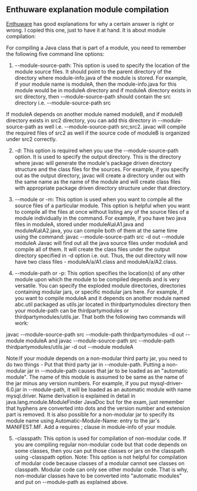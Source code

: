 ## Enthuware explanation module compilation

[Enthuware](https://enthuware.com/) has good explanations for why a certain answer is right or wrong. I copied this one, just to have it at hand. It is about module compilation:

For compiling a Java class that is part of a module, you need to remember the following five command line options:

1. --module-source-path: This option is used to specify the location of the module source files. It should point to the parent directory of the directory where module-info.java of the module is stored. For example, if your module name is moduleA, then the module-info.java for this module would be in moduleA directory and if moduleA directory exists in src directory, then --module-source-path should contain the src directory i.e. --module-source-path src

If moduleA depends on another module named moduleB, and if moduleB directory exists in src2 directory, you can add this directory in --module-source-path as well i.e. --module-source-path src;src2. javac will compile the required files of src2 as well if the source code of moduleB is organized under src2 correctly.


2. -d: This option is required when you use the --module-source-path option. It is used to specify the output directory. This is the directory where javac will generate the module's package driven directory structure and the class files for the sources. For example, if you specify out as the output directory, javac will create a directory under out with the same name as the name of the module and will create class files with appropriate package driven directory structure under that directory.


3. --module or -m: This option is used when you want to compile all the source files of a particular module. This option is helpful when you want to compile all the files at once without listing any of the source files of a module individually in the command.
For example, if you have two java files in moduleA, stored under moduleA\a\A1.java and moduleA\a\A2.java, you can compile both of them at the same time using the command: javac --module-source-path src -d out --module moduleA
Javac will find out all the java source files under moduleA and compile all of them. It will create the class files under the output directory specified in -d option i.e. out. Thus, the out directory will now have two class files - moduleA/a/A1.class and moduleA/a/A2.class.


4. --module-path or -p: This option specifies the location(s) of any other module upon which the module to be compiled depends and is very versatile. You can specify the exploded module directories, directories containing modular jars, or specific modular jars here. For example, if you want to compile moduleA and it depends on another module named abc.util packaged as utils.jar located in thirdpartymodules directory then your module-path can be thirdpartymodules or thirdpartymodules/utils.jar. That both the following two commands will work:

javac --module-source-path src --module-path thirdpartymodules -d out --module moduleA
and
javac --module-source-path src --module-path thirdpartymodules/utils.jar -d out --module moduleA

Note:If your module depends on a non-modular third party jar, you need to do two things -
Put that third party jar in --module-path.
Putting a non-modular jar in --module-path causes that jar to be loaded as an "automatic module". The name of this module is assumed to be same as the name of the jar minus any version numbers. For example, if you put mysql-driver-6.0.jar in --module-path, it will be loaded as an automatic module with name mysql.driver. Name derivation is explained in detail in java.lang.module.ModuleFinder JavaDoc but for the exam, just remember that hyphens are converted into dots and the version number and extension part is removed.
It is also possible for a non-modular jar to specify its module name using Automatic-Module-Name: <module name> entry to the jar's MANIFEST.MF.
Add a requires <module-name>; clause in module-info of your module.

5. -classpath: This option is used for compilation of non-modular code. If you are compiling regular non-modular code but that code depends on some classes, then you can put those classes or jars on the classpath using -classpath option.
Note: This option is not helpful for compilation of modular code because classes of a modular cannot see classes on classpath. Modular code can only see other modular code. That is why, non-modular classes have to be converted into "automatic modules" and put on --module-path as explained above.